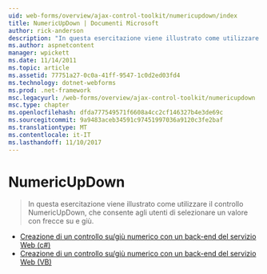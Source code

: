 ```yaml
---
uid: web-forms/overview/ajax-control-toolkit/numericupdown/index
title: NumericUpDown | Documenti Microsoft
author: rick-anderson
description: "In questa esercitazione viene illustrato come utilizzare il controllo NumericUpDown, che consente agli utenti di selezionare un valore con frecce su e giù."
ms.author: aspnetcontent
manager: wpickett
ms.date: 11/14/2011
ms.topic: article
ms.assetid: 77751a27-0c0a-41ff-9547-1c0d2ed03fd4
ms.technology: dotnet-webforms
ms.prod: .net-framework
msc.legacyurl: /web-forms/overview/ajax-control-toolkit/numericupdown
msc.type: chapter
ms.openlocfilehash: dfda777549571f6608a4cc2cf146327b4e3de69c
ms.sourcegitcommit: 9a9483aceb34591c97451997036a9120c3fe2baf
ms.translationtype: MT
ms.contentlocale: it-IT
ms.lasthandoff: 11/10/2017
---
```

<a name="numericupdown"></a>NumericUpDown
====================
> In questa esercitazione viene illustrato come utilizzare il controllo NumericUpDown, che consente agli utenti di selezionare un valore con frecce su e giù.


- [Creazione di un controllo su/giù numerico con un back-end del servizio Web (c#)](creating-a-numeric-up-down-control-with-a-web-service-backend-cs.md)
- [Creazione di un controllo su/giù numerico con un back-end del servizio Web (VB)](creating-a-numeric-up-down-control-with-a-web-service-backend-vb.md)

